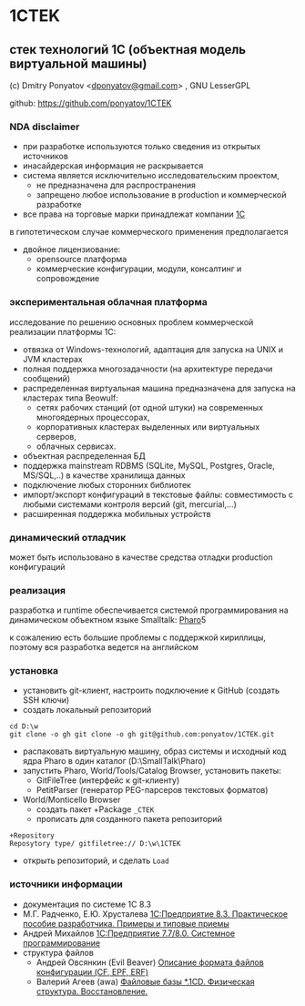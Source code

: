 # 1CTEK
## стек технологий 1С (объектная модель виртуальной машины)

(c) Dmitry Ponyatov <<dponyatov@gmail.com>> , GNU LesserGPL

github: https://github.com/ponyatov/1CTEK

### NDA disclaimer

* при разработке используются только сведения из открытых источников
* инасайдерская информация не раскрывается
* система является исключительно исследовательским проектом, 
  * не предназначена для распространения
  * запрещено любое использование в production и коммерческой разработке
* все права на торговые марки принадлежат компании [1С](https://1c.ru/)

в гипотетическом случае коммерческого применения предполагается
* двойное лицензиование:
  * opensource платформа
  * коммерческие конфигурации, модули, консалтинг и сопровождение

### экспериментальная облачная платформа

исследование по решению основных проблем коммерческой реализации платформы 1С:

* отвязка от Windows-технологий, адаптация для запуска на UNIX и JVM кластерах
* полная поддержка многозадачности (на архитектуре передачи сообщений)
* распределенная виртуальная машина
предназначена для запуска на кластерах типа Beowulf:
  * сетях рабочих станций (от одной штуки) на современных многоядерных процессорах,
  * корпоративных кластерах выделенных или виртуальных серверов,
  * облачных сервисах.
* объектная распределенная БД
* поддержка mainstream RDBMS (SQLite, MySQL, Postgres, Oracle, MS/SQL,..)
в качестве хранилища данных
* подключение любых сторонних библиотек
* импорт/экспорт конфигураций в текстовые файлы:
совместимость с любыми системами контроля версий (git, mercurial,...)
* расширенная поддержка мобильных устройств

### динамический отладчик

может быть использовано в качестве средства отладки production конфигураций

### реализация

разработка и runtime обеспечивается системой программирования
на динамическом объектном языке Smalltalk: [Pharo](http://pharo.org/)5

к сожалению есть большие проблемы с поддержкой кириллицы,
поэтому вся разработка ведется на английском

### установка

* установить git-клиент, настроить подключение к GitHub (создать SSH ключи)
* создать локальный репозиторий
```
cd D:\w
git clone -o gh git clone -o gh git@github.com:ponyatov/1CTEK.git
```

* распаковать виртуальную машину, образ системы и исходный код ядра Pharo в один каталог (D:\SmallTalk\Pharo)
* запустить Pharo, World/Tools/Catalog Browser, установить пакеты:
  * GitFileTree (интерфейс к git-клиенту)
  * PetitParser (генератор PEG-парсеров текстовых форматов)
* World/Monticello Browser
  * создать пакет +Package `_CTEK`
  * прописать для созданного пакета репозиторий
```
+Repository
Reposytory type/ gitfiletree:// D:\w\1CTEK
```
  * открыть репозиторий, и сделать `Load`

### источники информации

* документация по системе 1С 8.3
* М.Г. Радченко, Е.Ю. Хрусталева
[1C:Предприятие 8.3. Практическое пособие разработчика. Примеры и типовые приемы](http://buh.ru/books/detail.php?ID=42714)
* Андрей Михайлов
[1С:Предприятие 7.7/8.0. Системное программирование](https://www.ozon.ru/context/detail/id/3090484/)
* структура файлов
  * Андрей Овсянкин (Evil Beaver)
[Описание формата файлов конфигурации (CF, EPF, ERF)](http://infostart.ru/public/250142/)
  * Валерий Агеев (awa)
[Файловые базы \*.1CD. Физическая структура. Восстановление.](http://infostart.ru/public/187832/)
